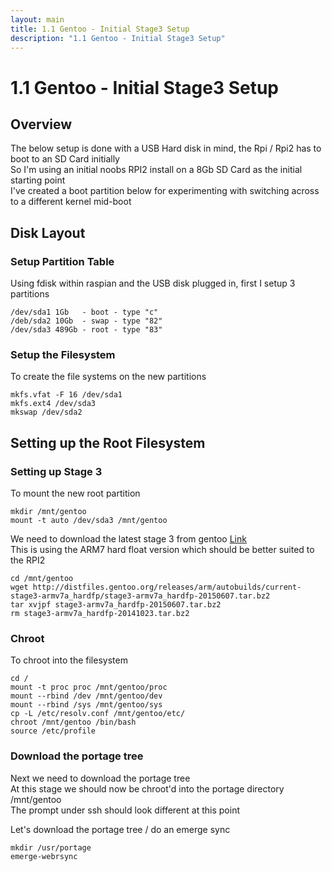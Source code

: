 ```yaml
---
layout: main
title: 1.1 Gentoo - Initial Stage3 Setup
description: "1.1 Gentoo - Initial Stage3 Setup"
---
```


# 1.1 Gentoo - Initial Stage3 Setup

## Overview

The below setup is done with a USB Hard disk in mind, the Rpi / Rpi2 has to boot to an SD Card initially <br />
So I'm using an initial noobs RPI2 install on a 8Gb SD Card as the initial starting point <br />
I've created a boot partition below for experimenting with switching across to a different kernel mid-boot

## Disk Layout

### Setup Partition Table

Using fdisk within raspian and the USB disk plugged in, first I setup 3 partitions

    /dev/sda1 1Gb   - boot - type "c"
    /deb/sda2 10Gb  - swap - type "82"
    /dev/sda3 489Gb - root - type "83"

### Setup the Filesystem

To create the file systems on the new partitions

    mkfs.vfat -F 16 /dev/sda1
    mkfs.ext4 /dev/sda3
    mkswap /dev/sda2

## Setting up the Root Filesystem

### Setting up Stage 3

To mount the new root partition

    mkdir /mnt/gentoo
    mount -t auto /dev/sda3 /mnt/gentoo

We need to download the latest stage 3 from gentoo [Link](http://distfiles.gentoo.org/releases/arm/autobuilds/current-stage3-armv7a_hardfp/) <br />
This is using the ARM7 hard float version which should be better suited to the RPI2

    cd /mnt/gentoo
    wget http://distfiles.gentoo.org/releases/arm/autobuilds/current-stage3-armv7a_hardfp/stage3-armv7a_hardfp-20150607.tar.bz2
    tar xvjpf stage3-armv7a_hardfp-20150607.tar.bz2
    rm stage3-armv7a_hardfp-20141023.tar.bz2

### Chroot

To chroot into the filesystem

    cd /
    mount -t proc proc /mnt/gentoo/proc
    mount --rbind /dev /mnt/gentoo/dev
    mount --rbind /sys /mnt/gentoo/sys
    cp -L /etc/resolv.conf /mnt/gentoo/etc/
    chroot /mnt/gentoo /bin/bash
    source /etc/profile

### Download the portage tree

Next we need to download the portage tree <br />
At this stage we should now be chroot'd into the portage directory /mnt/gentoo <br />
The prompt under ssh should look different at this point

Let's download the portage tree / do an emerge sync

    mkdir /usr/portage
    emerge-webrsync
